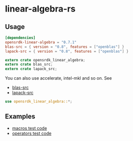 # linear-algebra-rs

## Usage

```toml
[dependencies]
opensrdk-linear-algebra = "0.7.1"
blas-src = { version = "0.8", features = ["openblas"] }
lapack-src = { version = "0.8", features = ["openblas"] }
```

```rust
extern crate opensrdk_linear_algebra;
extern crate blas_src;
extern crate lapack_src;
```

You can also use accelerate, intel-mkl and so on.
See

- [blas-src](https://github.com/blas-lapack-rs/blas-src)
- [lapack-src](https://github.com/blas-lapack-rs/lapack-src)

```rust
use opensrdk_linear_algebra::*;
```

## Examples

- [macros test code](src/macros/mod.rs)
- [operators test code](src/matrix/operators/mul.rs)
